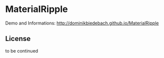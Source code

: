 # MaterialRipple

Demo and Informations:
http://dominikbiedebach.github.io/MaterialRipple

## License
to be continued
